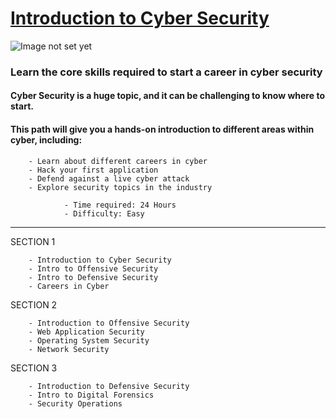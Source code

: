# [Introduction to Cyber Security](https://tryhackme.com/path-action/introtocyber/join)

![Image not set yet](https://assets.tryhackme.com/img/paths/introduction-to-cyber.jpg)


### Learn the core skills required to start a career in cyber security
#### Cyber Security is a huge topic, and it can be challenging to know where to start. 
#### This path will give you a hands-on introduction to different areas within cyber, including:


        - Learn about different careers in cyber
        - Hack your first application
        - Defend against a live cyber attack
        - Explore security topics in the industry

                - Time required: 24 Hours
                - Difficulty: Easy

---        

SECTION 1

        - Introduction to Cyber Security
        - Intro to Offensive Security        
        - Intro to Defensive Security
        - Careers in Cyber

SECTION 2

        - Introduction to Offensive Security
        - Web Application Security
        - Operating System Security
        - Network Security

SECTION 3

        - Introduction to Defensive Security
        - Intro to Digital Forensics
        - Security Operations

